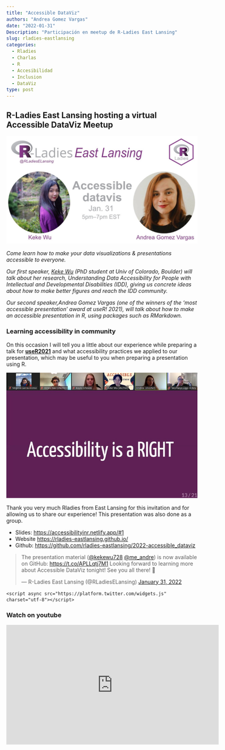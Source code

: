 ```yaml
---
title: "Accessible DataViz"
authors: "Andrea Gomez Vargas"
date: "2022-01-31"
Description: "Participación en meetup de R-Ladies East Lansing"
slug: rladies-eastlansing
categories:
  - Rladies
  - Charlas 
  - R
  - Accesibilidad
  - Inclusion
  - DataViz
type: post
---
```


## R-Ladies East Lansing hosting a virtual Accessible DataViz Meetup

![Flyer for rladies east lansing virtual event called accessible data vis for January 31st at 5pm EST with headshot of speakers Keke Wu and Andrea Gomez with the rladies logo](featured.jpg)

*Come learn how to make your data visualizations & presentations accessible to everyone.*

*Our first speaker, [Keke Wu](https://www.kekewu.me/) (PhD student at Univ of Colorado, Boulder) will talk about her research, Understanding Data Accessibility for People with Intellectual and Developmental Disabilities (IDD), giving us concrete ideas about how to make better figures and reach the IDD community.*

*Our second speaker,Andrea Gomez Vargas (one of the winners of the ‘most accessible presentation’ award at useR! 2021), will talk about how to make an accessible presentation in R, using packages such as RMarkdown.*

### Learning accessibility in community

On this occasion I will tell you a little about our experience while preparing a talk for [**useR2021**](https://soyandrea.netlify.app/publication/user2021/) and what accessibility practices we applied to our presentation, which may be useful to you when preparing a presentation using R.

![Picture of the virtual meetup with the headshots of the event hosts: Janani, kayla and Stephanie with speakers Keke and Andrea. Where they are sharing a screen that shows the phrase: accessibility is a right.](dataviz.jpeg)

Thank you very much Rladies from East Lansing for this invitation and for allowing us to share our experience! This presentation was also done as a group.

-   Slides: https://accessibilityinr.netlify.app/#1
-   Website https://rladies-eastlansing.github.io/
-   Github: https://github.com/rladies-eastlansing/2022-accessible_dataviz

<blockquote class="twitter-tweet">

<p lang="en" dir="ltr">

The presentation material (<a href="https://twitter.com/kekewu728?ref_src=twsrc%5Etfw">@kekewu728</a> <a href="https://twitter.com/me_andre?ref_src=twsrc%5Etfw">@me_andre</a>) is now available on GitHub: <a href="https://t.co/APLLqtj7M1">https://t.co/APLLqtj7M1</a> Looking forward to learning more about Accessible DataViz tonight! See you all there! 🙌

</p>

— R-Ladies East Lansing (@RLadiesELansing) <a href="https://twitter.com/RLadiesELansing/status/1488157260719087616?ref_src=twsrc%5Etfw">January 31, 2022</a>

</blockquote>

```{=html}
<script async src="https://platform.twitter.com/widgets.js" charset="utf-8"></script>
```

### Watch on youtube

<iframe width="560" height="315" src="https://www.youtube.com/embed/RrKB1xLPXY8" title="YouTube video player" frameborder="0" allow="accelerometer; autoplay; clipboard-write; encrypted-media; gyroscope; picture-in-picture" allowfullscreen>

</iframe>

